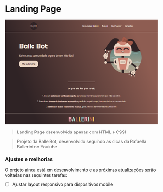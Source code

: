 # Landing Page

<img src="img_LandingPage_Ballerini.PNG" alt="Projeto da Balle Bot">

> Landing Page desenvolvida apenas com HTML e CSS!

> Projeto da Balle Bot, desenvolvido seguindo as dicas da Rafaella Ballerini no Youtube.


### Ajustes e melhorias

O projeto ainda está em desenvolvimento e as próximas atualizações serão voltadas nas seguintes tarefas:

- [ ] Ajustar layout responsivo para dispositivos mobile



